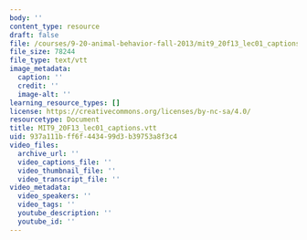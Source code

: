 ```yaml
---
body: ''
content_type: resource
draft: false
file: /courses/9-20-animal-behavior-fall-2013/mit9_20f13_lec01_captions.vtt
file_size: 78244
file_type: text/vtt
image_metadata:
  caption: ''
  credit: ''
  image-alt: ''
learning_resource_types: []
license: https://creativecommons.org/licenses/by-nc-sa/4.0/
resourcetype: Document
title: MIT9_20F13_lec01_captions.vtt
uid: 937a111b-ff6f-4434-99d3-b39753a8f3c4
video_files:
  archive_url: ''
  video_captions_file: ''
  video_thumbnail_file: ''
  video_transcript_file: ''
video_metadata:
  video_speakers: ''
  video_tags: ''
  youtube_description: ''
  youtube_id: ''
---
```

